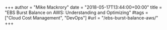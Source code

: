 +++
author = "Mike Mackrory"
date = "2018-05-17T13:44:00+00:00"
title = "EBS Burst Balance on AWS: Understanding and Optimizing"
#tags = ["Cloud Cost Management", "DevOps"]
#url = "/ebs-burst-balance-aws/"
+++